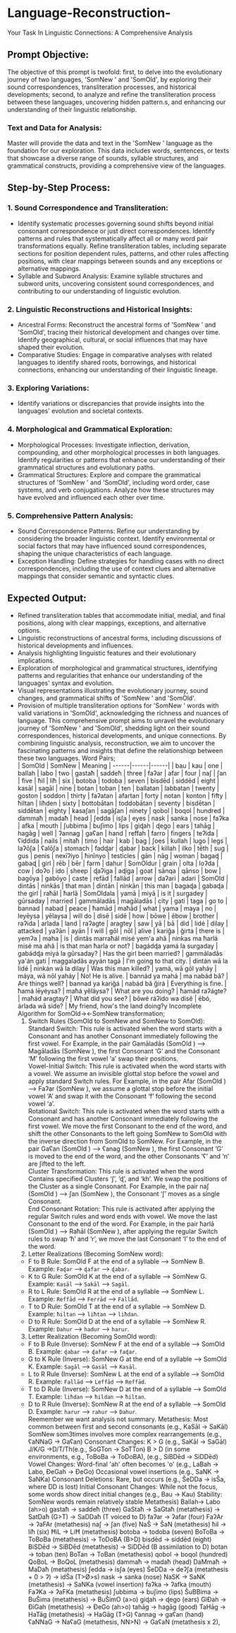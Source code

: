 # Language-Reconstruction-
Your Task In Linguistic Connections: A Comprehensive Analysis
## Prompt Objective: 
The objective of this prompt is twofold: first, to delve into the evolutionary journey of two languages, 'SomNew  ' and 'SomOld', by exploring their sound correspondences, transliteration processes, and historical developments; second, to analyze and refine the transliteration process between these languages, uncovering hidden pattern.s, and enhancing our understanding of their linguistic relationship. 
### Text and Data for Analysis: 
Master will provide the data and text in the 'SomNew  ' language as the foundation for our exploration. This data includes words, sentences, or texts that showcase a diverse range of sounds, syllable structures, and grammatical constructs, providing a comprehensive view of the languages. 
## Step-by-Step Process: 
### 1. Sound Correspondence and Transliteration: 
- Identify systematic processes governing sound shifts beyond initial consonant correspondence or just direct correspondences. Identify patterns and rules that systematically affect all or many word pair transformations equally. Refine transliteration tables, including separate sections for position dependent rules,  patterns, and other rules affecting positions, with clear mappings between sounds and any exceptions or alternative mappings. 
- Syllable and Subword Analysis: Examine syllable structures and subword units, uncovering consistent sound correspondences, and contributing to our understanding of linguistic evolution. 
### 2. Linguistic Reconstructions and Historical Insights: 
- Ancestral Forms: Reconstruct the ancestral forms of 'SomNew  ' and 'SomOld', tracing their historical development and changes over time. Identify geographical, cultural, or social influences that may have shaped their evolution. 
- Comparative Studies: Engage in comparative analyses with related languages to identify shared roots, borrowings, and historical connections, enhancing our understanding of their linguistic lineage. 
### 3. Exploring Variations: 
- Identify variations or discrepancies that provide insights into the languages' evolution and societal contexts. 
### 4. Morphological and Grammatical Exploration: 
- Morphological Processes: Investigate inflection, derivation, compounding, and other morphological processes in both languages. Identify regularities or patterns that enhance our understanding of their grammatical structures and evolutionary paths. 
- Grammatical Structures: Explore and compare the grammatical structures of 'SomNew  ' and 'SomOld', including word order, case systems, and verb conjugations. Analyze how these structures may have evolved and influenced each other over time. 
### 5. Comprehensive Pattern Analysis: 
- Sound Correspondence Patterns: Refine our understanding by considering the broader linguistic context. Identify environmental or social factors that may have influenced sound correspondences, shaping the unique characteristics of each language. 
- Exception Handling: Define strategies for handling cases with no direct correspondences, including the use of context clues and alternative mappings that consider semantic and syntactic clues. 
## Expected Output: 
- Refined transliteration tables that accommodate initial, medial, and final positions, along with clear mappings, exceptions, and alternative options. 
- Linguistic reconstructions of ancestral forms, including discussions of historical developments and influences. 
- Analysis highlighting linguistic features and their evolutionary implications. 
- Exploration of morphological and grammatical structures, identifying patterns and regularities that enhance our understanding of the languages' syntax and evolution. 
- Visual representations illustrating the evolutionary journey, sound changes, and grammatical shifts of 'SomNew  ' and 'SomOld'. 
- Provision of multiple transliteration options for 'SomNew  ' words with valid variations in 'SomOld', acknowledging the richness and nuances of language. 
This comprehensive prompt aims to unravel the evolutionary journey of 'SomNew  ' and 'SomOld', shedding light on their sound correspondences, historical developments, and unique connections. By combining linguistic analysis, reconstruction, we aim to uncover the fascinating patterns and insights that define the relationshiqp between these two languages. 
Word Pairs; 				
|	SomOld | 	SomNew  	 | 	Meaning 
|	------|------|------|
|	bau	 | 	kau	 | 	one
|	ballah	 | 	labo	 | 	two
|	gastaħ	 | 	saddeħ	 | 	three
|	faʔar	 | 	afar	 | 	four
|	naʃ	 | 	ʃan	 | 	five
|	ħil	 | 	liħ	 | 	six
|	botoba	 | 	todoba	 | 	seven
|	bisdēd	 | 	siddēd	 | 	eight
|	kasāl	 | 	sagāl	 | 	nine
|	botan	 | 	toban	 | 	ten
|	ballatan	 | 	labbatan	 | 	twenty
|	goston	 | 	soddon	 | 	thirty
|	faʔatan	 | 	afartan	 | 	forty
|	notan	 | 	konton	 | 	fifty
|	ħiltan	 | 	liħden	 | 	sixty
|	bottobātan	 | 	toddobātan	 | 	seventy
|	bisdētan	 | 	siddētan	 | 	eighty
|	kasaʃan	 | 	sagāʃan	 | 	ninety
|	qobol	 | 	boqol	 | 	hundred
|	dammaħ	 | 	madaħ	 | 	head
|	ʃedda	 | 	isʃa	 | 	eyes
|	nask	 | 	sanka	 | 	nose
|	faʔka	 | 	afka	 | 	mouth
|	ʃubbima	 | 	buʃimo	 | 	lips
|	giɖah	 | 	ɖego	 | 	ears
|	tahāg	 | 	hagāg	 | 	well
|	ʔannag	 | 	gaʕan	 | 	hand
|	reffah	 | 	farro	 | 	fingers
|	teʔida	 | 	ʕiddida	 | 	nails
|	mitaħ	 | 	timo	 | 	hair
|	kab	 | 	bag	 | 	ʃoes
|	kullah	 | 	lugo	 | 	legs
|	laʔōʃa	 | 	ʕalōʃa	 | 	stomach
|	fadɖar	 | 	ɖabar	 | 	back
|	killah	 | 	ilko	 | 	tēth
|	sug	 | 	gus	 | 	penis
|	nexīʔiyo	 | 	ħinīnyo	 | 	testicles
|	gān	 | 	nāg	 | 	woman
|	bagaɖ	 | 	gabaɖ	 | 	girl
|	rēb	 | 	bēr	 | 	farm
|	dahur	 | 	SomOldur	 | 	grain
|	olta	 | 	loʔda	 | 	cow
|	doʔo	 | 	ido	 | 	sheep
|	ɖaʔiga	 | 	aɖiga	 | 	goat
|	sānqa	 | 	qānso	 | 	bow
|	bagōya	 | 	gabōyo	 | 	caste
|	refād	 | 	fallād	 | 	arrow
|	daʔari	 | 	adari	 | 	SomOld 
|	dintās	 | 	ninkās	 | 	that man
|	dintān	 | 	ninkān	 | 	this man
|	bagaɖa	 | 	gabaɖa	 | 	the girl
|	raħāl	 | 	ħarlā	 | 	SomOldala
|	yamā	 | 	miyā	 | 	is it
|	surgadey	 | 	gūrsaday	 | 	married
|	gammāladās	 | 	magāladās	 | 	city
|	gati	 | 	taga | 	go to
|	bannad	 | 	nabad	 | 	peace
|	ħamād	 | 	maħād	 | 	what
|	yama	 | 	maya	 | 	no
|	leyēysa	 | 	yēlaysa	 | 	will do
|	disē	 | 	sidē	 | 	how
|	bōwe	 | 	ēbow	 | 	brother
|	raʔida	 | 	arlada	 | 	land
|	raʔagte	 | 	aragtey	 | 	saw
|	yā	 | 	bā	 | 	did
|	lidé	 | 	dilay	 | 	attacked
|	yaʔān	 | 	ayān	 | 	I will
|	gōl	 | 	nōl	 | 	alive
|	kariğa	 | 	ğirta	 | 	there is
|	yemʔa	 | 	maha	 | 	is
|	dintâs marraħál misé yem'a ahâ	|	ninkas ma ħarlá misé ma ahâ	 | 	is that man ħarla or not?
|	bagádɖa yamá la surgaday	|	gabádɖa miyá la gûrsaday?	 | 	Has the girl been married?
|	gammáladâs ya'án gati	|	maggaladâs ayyán tagá	 | 	I'm going to that city.
|	dintán wā la lidé	|	ninkán wā la dilay	 | 	Was this man killed?
|	yamä, wā gōl yaháy	|	máya, wā nōl yaháy	 | 	No! He is alive.
|	bannád ya mahá	|	ma nabád bâ?	 | 	Are things well?
|	bannad ya kariğá	|	nabád bã ğirá	 | 	Everything is fine.
|	ħamá lēyéysa?	|	maħá yêläysa?	 | 	What are you doing?
|	ħamád raʔágte?	|	maħád aragtay?	 | 	What did you see?
|	bōwé ráʔido wa disê	|	ēbó, árlada wā side?	 | 	My friend, how's the land doing?y
	Incomplete Algorithm for SomOld→←SomNew  transformation;				
	1. Switch Rules (SomOld to SomNew  and SomNew  to SomOld):				
	Standard Switch: This rule is activated when the word starts with a Consonant and has another Consonant immediately following the first vowel. For Example, in the pair Gamāladās (SomOld ) ⟶ Magāladās (SomNew  ), the first Consonant ‘G’ and the Consonant ‘M’ following the first vowel ‘a’ swap their positions.				
	Vowel-Initial Switch: This rule is activated when the word starts with a vowel. We assume an invisible glottal stop before the vowel and apply standard Switch rules. For Example, in the pair Afar (SomOld ) ⟶ Faʔar (SomNew  ), we assume a glottal stop before the initial vowel ‘A’ and swap it with the Consonant ‘f’ following the second vowel ‘a’.				
	Rotational Switch: This rule is activated when the word starts with a Consonant and has another Consonant immediately following the first vowel. We move the first Consonant to the end of the word, and shift the other Consonants to the left going SomNew to SomOld with the inverse direction from SomOld to SomNew. For Example, in the pair Gaʕan (SomOld ) ⟶ ʕanag (SomNew  ), the first Consonant ‘G’ is moved to the end of the word, and the other Consonants ‘ʕ’ and ‘n’ are ʃifted to the left.				
	Cluster Transformation: This rule is activated when the word Contains specified Clusters ‘ʃ’, ‘ɖ’, and ‘kh’. We swap the positions of the Cluster as a single Consonant. For Example, in the pair naʃ (SomOld ) ⟶ ʃan (SomNew  ), the Consonant ‘ʃ’ moves as a single Consonant.				
	End Consonant Rotation: This rule is activated after applying the regular Switch rules and word ends with vowel. We move the last Consonant to the end of the word. For Example, in the pair ħarlā (SomOld ) ⟶ Raħāl (SomNew  ), after applying the regular Switch rules to swap ‘ħ’ and ‘r’, we move the last Consonant ‘l’ to the end of the word.				
	2. Letter Realizations (Becoming SomNew  word):				
	- F to B Rule: SomOld  F at the end of a syllable ⟶ SomNew   B. Example: `Faɖar` ⟶ `ɖafar` ⟶ `ɖabar`.				
	- K to G Rule: SomOld  K at the end of a syllable ⟶ SomNew   G. Example: `Kasāl` ⟶ `Sakāl` ⟶ `Sagāl`.				
	- R to L Rule: SomOld  R at the end of a syllable ⟶ SomNew   L. Example: `Reffād` ⟶ `Ferrād` ⟶ `Fallād`.				
	- T to D Rule: SomOld  T at the end of a syllable ⟶ SomNew   D. Example: `ħiltan` ⟶ `liħtan` ⟶ `liħdan`.				
	- D to R Rule: SomOld  D at the end of a syllable ⟶ SomNew   R. Example: `Dahur` ⟶ `hadur` ⟶ `harur`.				
	3. Letter Realization (Becoming SomOld word):				
	- F to B Rule (Inverse): SomNew   F at the end of a syllable ⟶ SomOld  B. Example: `ɖabar` ⟶ `ɖafar` ⟶ `faɖar`.				
	- G to K Rule (Inverse): SomNew   G at the end of a syllable ⟶ SomOld  K. Example: `Sagāl` ⟶ `Gasāl` ⟶ `Kasāl`.				
	- L to R Rule (Inverse): SomNew   L at the end of a syllable ⟶ SomOld  R. Example: `Fallād` ⟶ `Leffād` ⟶ `Reffād`.				
	- T to D Rule (Inverse): SomNew   D at the end of a syllable ⟶ SomOld  T. Example: `liħdan` ⟶ `ħildan` ⟶ `ħiltan`.				
	- D to R Rule (Inverse): SomNew   R at the end of a syllable ⟶ SomOld  D. Example: `harur` ⟶ `rahur` ⟶ `Dahur`.			 
Reemember we want analysis not summary.
Metathesis:
    Most common between first and second consonants (e.g., KaSāl → SaKāl)
    SomNew  som3times involves more complex rearrangements (e.g., ʕaNNaG → Gaʕan)
Consonant Changes:
    K > G (e.g., SaKāl → SaGāl)
    J/K/G ->D/T/Th(e.g., SoGTon → SoTTon)
    B > D (in some environments, e.g., ToBoBa → ToDoBA), (e.g., SiBDēd → SiDDēd)
Vowel Changes:
    Word-final 'ah' often becomes 'o' (e.g., LaBah → Labo, ĐeGah → ĐeGo)
    Occasional vowel insertions (e.g., SaNK → SaNKa)
Consonant Deletions:
    Rare, but occurs (e.g., ŠeDDa → isŠa, where DD is lost)
Initial Consonant Changes:
    While not the focus, some words show direct initial changes (e.g., Bau → Kau)
Stability:
    SomNew  words remain relatively stable 
    Metathesis) Ballah→ Labo (ah>o)
gastaħ → saddeħ (three) GaStaħ → SaGtaħ (metathesis) → SatDaħ (G>T) → SaDDaħ (T voiced to D)
faʔar → ʔafar (four) FaʔAr → ʔaFAr (metathesis)
naʃ → ʃan (five) NaŠ → ŠaN (metathesis)
ħil → liħ (six) ĦiL → LiĦ (metathesis)
botoba → todoba (seven) BoToBa → ToBoBa (metathesis) → ToDoBA (B>D)
bisdēd → siddēd (eight) BiSDēd → SiBDēd (metathesis) → SiDDēd (B assimilation to D)
botan → toban (ten) BoTan → ToBan (metathesis)
qobol → boqol (hundred) QoBoL → BoQoL (metathesis)
dammaħ → madaħ (head) DaMmaħ → MaDaħ (metathesis)
ʃedda → isʃa (eyes) ŠeDDa → deʔʃa (metathesis + 0 > ʔ) → idŠa (T>Ø>s)
nask → sanka (nose) NaSK → SaNK (metathesis) → SaNKa (vowel insertion)
faʔka → ʔafka (mouth) FaʔKa → ʔaFKa (metathesis)
ʃubbima → buʃimo (lips) ŠuBBima → BuŠima (metathesis) → BuŠimO (a>o)
giɖah → ɖego (ears) GiĐah → ĐiGah (metathesis) → ĐeGo (ah>o)
tahāg → hagāg (good) TaHāg → HaTāg (metathesis) → HaGāg (T>G)
ʕannag → gaʕan (hand) ʕaNNaG → NaʕaG (metathesis, NN>N) → GaʕaN (metathesis x 2), 
